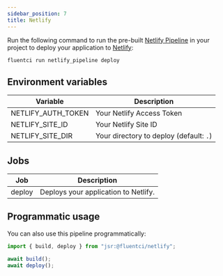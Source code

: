 ```yaml
---
sidebar_position: 7
title: Netlify
---
```



Run the following command to run the pre-built [Netlify Pipeline](https://github.com/fluent-ci-templates/netlify-pipeline) in your project to deploy your application to [Netlify](https://www.netlify.com):

```bash
fluentci run netlify_pipeline deploy
```

## Environment variables

| Variable           | Description                             |
| -------------------| ----------------------------------------|
| NETLIFY_AUTH_TOKEN | Your Netlify Access Token               |
| NETLIFY_SITE_ID    | Your Netlify Site ID                    |
| NETLIFY_SITE_DIR   | Your directory to deploy (default: `.`) |

## Jobs

| Job     | Description                      |
|---------|----------------------------------|
| deploy  | Deploys your application to Netlify. |

## Programmatic usage

You can also use this pipeline programmatically:

```typescript
import { build, deploy } from "jsr:@fluentci/netlify";

await build();
await deploy();

```
